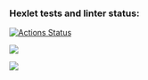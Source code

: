 ### Hexlet tests and linter status:
[![Actions Status](https://github.com/Il1ya1/frontend-project-lvl3/workflows/hexlet-check/badge.svg)](https://github.com/Il1ya1/frontend-project-lvl3/actions)

<a href="https://codeclimate.com/github/Il1ya1/frontend-project-lvl3-2/maintainability"><img src="https://api.codeclimate.com/v1/badges/4bc68f65146aefc3264b/maintainability" /></a>

<a href="https://codeclimate.com/github/Il1ya1/frontend-project-lvl3-2/test_coverage"><img src="https://api.codeclimate.com/v1/badges/4bc68f65146aefc3264b/test_coverage" /></a>